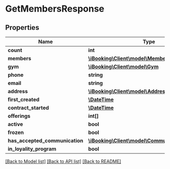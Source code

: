# GetMembersResponse

## Properties
Name | Type | Description | Notes
------------ | ------------- | ------------- | -------------
**count** | **int** |  | [optional] 
**members** | [**\iBooking\Client\model\Member[]**](Member.md) |  | [optional] 
**gym** | [**\iBooking\Client\model\Gym**](Gym.md) |  | [optional] 
**phone** | **string** |  | [optional] 
**email** | **string** |  | [optional] 
**address** | [**\iBooking\Client\model\Address**](Address.md) |  | [optional] 
**first_created** | [**\DateTime**](\DateTime.md) |  | [optional] 
**contract_started** | [**\DateTime**](\DateTime.md) |  | [optional] 
**offerings** | **int[]** |  | [optional] 
**active** | **bool** |  | [optional] 
**frozen** | **bool** |  | [optional] 
**has_accepted_communication** | [**\iBooking\Client\model\CommunicationChannels**](CommunicationChannels.md) |  | [optional] 
**in_loyality_program** | **bool** |  | [optional] 

[[Back to Model list]](../../README.md#documentation-for-models) [[Back to API list]](../../README.md#documentation-for-api-endpoints) [[Back to README]](../../README.md)

